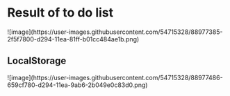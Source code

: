 <h1>Result of to do list</h1>
![image](https://user-images.githubusercontent.com/54715328/88977385-2f5f7800-d294-11ea-81ff-b01cc484ae1b.png)
<h2>LocalStorage</h2>
![image](https://user-images.githubusercontent.com/54715328/88977486-659cf780-d294-11ea-9ab6-2b049e0c83d0.png)

